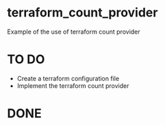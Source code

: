 # terraform_count_provider
Example of the use of terraform count provider

# TO DO

- Create a terraform configuration file
- Implement the terraform count provider


# DONE

